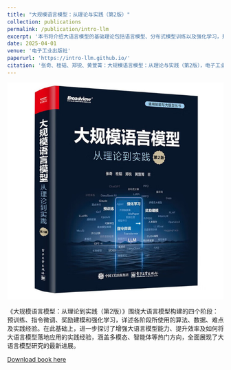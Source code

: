 ```yaml
---
title: "大规模语言模型：从理论与实践（第2版）"
collection: publications
permalink: /publication/intro-llm
excerpt: '本书将介绍大语言模型的基础理论包括语言模型、分布式模型训练以及强化学习，并以Deepspeed-Chat框架为例介绍实现大语言模型和类ChatGPT系统的实践。'
date: 2025-04-01
venue: '电子工业出版社'
paperurl: 'https://intro-llm.github.io/'
citation: '张奇、桂韬、郑锐、黄萱菁：大规模语言模型：从理论与实践（第2版），电子工业出版社，2025'
---
```

![](/images/llm2.jpg)

《大规模语言模型：从理论到实践（第2版）》围绕大语言模型构建的四个阶段：预训练、指令微调、奖励建模和强化学习，详述各阶段所使用的算法、数据、难点及实践经验。在此基础上，进一步探讨了增强大语言模型能力、提升效率及如何将大语言模型落地应用的实践经验，涵盖多模态、智能体等热门方向，全面展现了大语言模型研究的最新进展。

[Download book here](https://intro-llm.github.io/)
